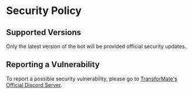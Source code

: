 # Security Policy

## Supported Versions

Only the latest version of the bot will be provided official security updates.

## Reporting a Vulnerability

To report a possible security vulnerability, please go to [TransforMate's Official Discord Server](https://www.discord.gg/uGjWk2SRf6).
